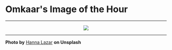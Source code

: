 # Omkaar's Image of the Hour

---

<div align="center">

<a href="https://unsplash.com/photos/a-close-up-photograph-of-a-blue-eye-dbdQa2w61AQ">
  <img src="https://images.unsplash.com/photo-1748357657816-cc98c9c1d552?crop=entropy&cs=tinysrgb&fit=max&fm=jpg&ixid=M3w3NjA2Nzh8MHwxfHJhbmRvbXx8fHx8fHx8fDE3NTEwNDAwMDB8&ixlib=rb-4.1.0&q=80&w=1080" style="max-width:100%; height:auto;">
</a>



</div>

---

**Photo by** [Hanna Lazar](https://unsplash.com/@potokvarte) **on Unsplash**
